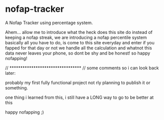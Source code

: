 # nofap-tracker
A Nofap Tracker using percentage system.

Ahem...
allow me to introduce what the heck does this site do
instead of keeping a nofap streak, we are introducing a nofap percentile system
basically all you have to do, is come to this site everyday and enter if you fapped for that day or not
we handle all the calculation and whatnot
this data never leaves your phone, so dont be shy and be honest! so happy nofapping!


// ********************************* //
some comments so i can look back later:

probably my first fully functional project
not rly planning to publish it or something.

one thing i learned from this, i still have a LONG way to go to be better at this


happy nofapping ;)
